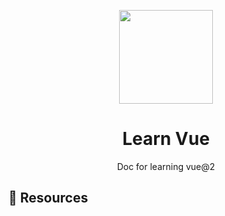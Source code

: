 <p align="center">
  <img src="https://user-images.githubusercontent.com/11868477/208015254-8e6ad895-379f-4364-9649-25083dd0c485.svg" height="150">
</p>

<h1 align="center">
Learn Vue
</h1>

<p align="center">
Doc for learning vue@2
<p>


## 📖 Resources
